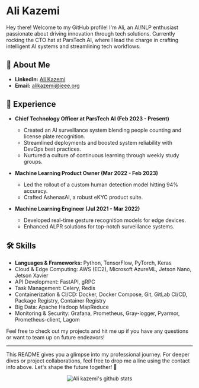 # Ali Kazemi

Hey there! Welcome to my GitHub profile! I'm Ali, an AI/NLP enthusiast passionate about driving innovation through tech solutions. Currently rocking the CTO hat at ParsTech AI, where I lead the charge in crafting intelligent AI systems and streamlining tech workflows.

## 🚀 About Me
- **LinkedIn:** [Ali Kazemi](https://www.linkedin.com/in/ali-kazemi-218390138/)
- **Email:** [alikazemi@ieee.org](mailto:alikazemi@ieee.org)


## 💼 Experience
- **Chief Technology Officer at ParsTech AI (Feb 2023 - Present)**
  - Created an AI surveillance system blending people counting and license plate recognition.
  - Streamlined deployments and boosted system reliability with DevOps best practices.
  - Nurtured a culture of continuous learning through weekly study groups.

- **Machine Learning Product Owner (Mar 2022 - Feb 2023)**
  - Led the rollout of a custom human detection model hitting 94% accuracy.
  - Crafted AshenasAI, a robust eKYC product suite.

- **Machine Learning Engineer (Jul 2021 - Mar 2022)**
  - Developed real-time gesture recognition models for edge devices.
  - Enhanced ALPR solutions for top-notch surveillance systems.

## 🛠 Skills
- **Languages & Frameworks:** Python, TensorFlow, PyTorch, Keras
-	Cloud & Edge Computing: AWS (EC2), Microsoft AzureML, Jetson Nano, Jetson Xavier
-	API Development: FastAPI, gRPC
-	Task Management: Celery, Redis
-	Containerization & CI/CD: Docker, Docker Compose, Git, GitLab CI/CD, Package Registry, Container Registry
-	Big Data: Apache Hadoop MapReduce
-	Monitoring & Security: Grafana, Prometheus, Gray-logger, Pyarmor, Prometheus-client, Lagom


Feel free to check out my projects and hit me up if you have any questions or want to team up on future endeavors!

---

This README gives you a glimpse into my professional journey. For deeper dives or project collaborations, feel free to drop me a line using the contact info above. Let's shape the future together! 🌟


<p align="center"> 
  <img src="https://github-readme-stats.vercel.app/api?username=alikaz3mi&theme=github_dark&count_private=true&show_icons=true&hide_rank=false" alt="Ali kazemi's github stats" /> <br/>
  
  <!-- <img src="https://github-readme-stats.vercel.app/api/top-langs?usernamealikaz3mi&theme=github_dark&hide=html&layout=compact&line_height=51&langs_count=9&exclude_repo=comp426,Redventures-Movie-Quotes&card_width=445" alt="Ali Kazemi's Top Langs" />
</p> -->
